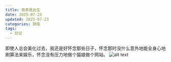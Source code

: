 ```yaml
---
title: 我真是出生
date: 2025-07-23
updated: 2025-07-23
categories: 随笔
tags:
  - 日记
---
```



即使人总会美化过去，我还是好怀念那些日子，怀念那时没什么意外地能全身心地刷算法来娱乐，怀念没有压力地做个猫娘做个网站。
![alt text](https://acidbarium.github.io/img/Iamborn1)

<!-- more -->